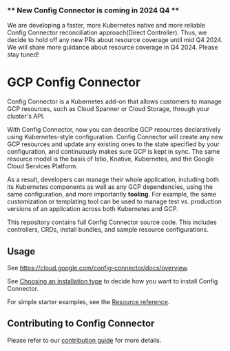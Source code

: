 ### ** New Config Connector is coming in 2024 Q4 **

We are developing a faster, more Kubernetes native and more reliable Config Connector reconciliation approach(Direct Controller).
Thus, we decide to hold off any new PRs about resource coverage until mid Q4 2024. 
We will share more guidance about resource coverage in Q4 2024. Please stay tuned!


# GCP Config Connector

Config Connector is a Kubernetes add-on that allows customers to manage GCP
resources, such as Cloud Spanner or Cloud Storage, through your cluster's API.

With Config Connector, now you can describe GCP resources declaratively using
Kubernetes-style configuration. Config Connector will create any new GCP
resources and update any existing ones to the state specified by your
configuration, and continuously makes sure GCP is kept in sync. The same
resource model is the basis of Istio, Knative, Kubernetes, and the Google Cloud
Services Platform.

As a result, developers can manage their whole application, including both its
Kubernetes components as well as any GCP dependencies, using the same
configuration, and more importantly **tooling**. For example, the same
customization or templating tool can be used to manage test vs. production
versions of an application across both Kubernetes and GCP.

This repository contains full Config Connector source code. This includes
controllers, CRDs, install bundles, and sample resource configurations.

## Usage

See https://cloud.google.com/config-connector/docs/overview.

See
[Choosing an installation type](https://cloud.google.com/config-connector/docs/concepts/installation-types)
to decide how you want to install Config Connector.

For simple starter examples, see the
[Resource reference](https://cloud.google.com/config-connector/docs/reference/overview).

## Contributing to Config Connector

Please refer to our [contribution guide](CONTRIBUTING.md) for more details.


